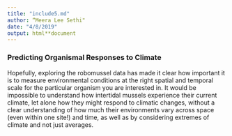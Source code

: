 ```yaml
---
title: "include5.md"
author: “Meera Lee Sethi"
date: "4/8/2019"
output: html**document
---
```

### Predicting Organismal Responses to Climate
Hopefully, exploring the robomussel data has made it clear how important it is to measure environmental conditions at the right spatial and temporal scale for the particular organism you are interested in. It would be impossible to understand how intertidal mussels experience their current climate, let alone how they might respond to climatic changes, without a clear understanding of how much their environments vary across space (even within one site!) and time, as well as by considering extremes of climate and not just averages.